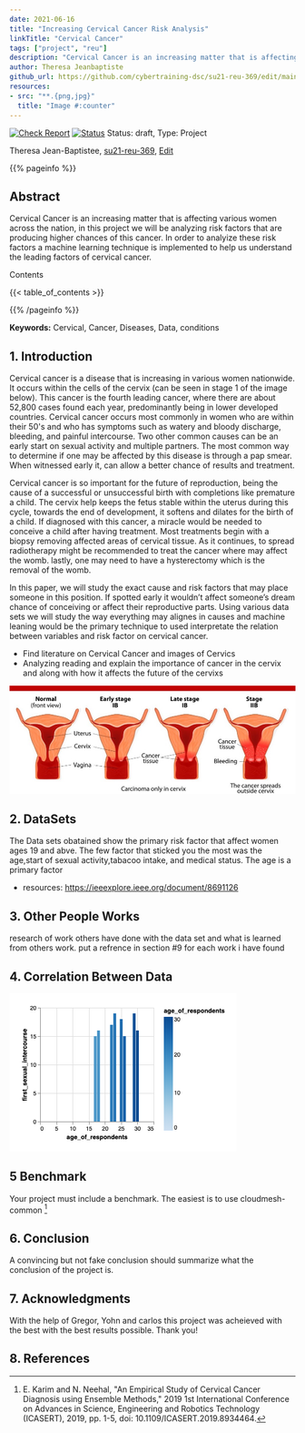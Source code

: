 ```yaml
---
date: 2021-06-16
title: "Increasing Cervical Cancer Risk Analysis"
linkTitle: "Cervical Cancer"
tags: ["project", "reu"]
description: "Cervical Cancer is an increasing matter that is affecting various women across the nation, in this project we will be analyzing risk factors that are producing higher chances of this cancer. In order to analyize these risk factors a machine learning technique is implemented to help us understand the leading factors of cervical cancer."
author: Theresa Jeanbaptiste
github_url: https://github.com/cybertraining-dsc/su21-reu-369/edit/main/project/index.md
resources:
- src: "**.{png,jpg}"
  title: "Image #:counter"
---
```


[![Check Report](https://github.com/cybertraining-dsc/su21-reu-369/workflows/Check%20Report/badge.svg)](https://github.com/cybertraining-dsc/su21-reu-369/actions)
[![Status](https://github.com/cybertraining-dsc/su21-reu-369/workflows/Status/badge.svg)](https://github.com/cybertraining-dsc/su21-reu-369/actions)
Status: draft, Type: Project


Theresa Jean-Baptistee, [su21-reu-369](https://github.com/cybertraining-dsc/su21-reu-369), [Edit](https://github.com/cybertraining-dsc/su21-reu-369/blob/main/project/index.md)

{{% pageinfo %}}

## Abstract

Cervical Cancer is an increasing matter that is affecting various women across the nation, in this project we will be analyzing risk factors that are producing higher chances of this cancer. In order to analyize these risk factors a machine learning technique is implemented to help us understand the leading factors of cervical cancer.

Contents

{{< table_of_contents >}}

{{% /pageinfo %}}

**Keywords:** Cervical, Cancer, Diseases, Data, conditions 

## 1. Introduction

Cervical cancer is a disease that is increasing in various women nationwide. It occurs within the cells of the cervix (can be seen in stage 1 of the image below). This cancer is the fourth leading cancer, where there are about 52,800 cases found each year, predominantly being in lower developed countries. Cervical cancer occurs most commonly in women who are within their 50's and who has symptoms such as watery and bloody discharge, bleeding, and painful intercourse. Two other common causes can be an early start on sexual activity and multiple partners. The most common way to determine if one may be affected by this disease is through a pap smear. When witnessed early it, can allow a better chance of results and treatment. 

Cervical cancer is so important for the future of reproduction, being the cause of a successful or unsuccessful birth with completions like premature a child. The 
cervix help keeps the fetus stable within the uterus during this cycle, towards the end of development, it softens and dilates for the birth of a child. If
diagnosed with this cancer, a  miracle would be needed to conceive a child after having treatment. Most treatments begin with a biopsy removing affected areas of
cervical tissue. As it continues, to spread radiotherapy might be recommended to treat the cancer where may affect the womb. lastly, one may need to have a
hysterectomy which is the removal of the womb.
 
In this paper, we will study the exact cause and risk factors that may place someone in this position. If spotted early it wouldn’t affect someone’s dream chance of conceiving or affect their reproductive parts. Using various data sets we will study the way everything may alignes in causes and machine leaning would be the primary technique to used interpretate the relation between variables and risk factor on cervical cancer.

- Find literature on Cervical Cancer and images of Cervics 
- Analyzing reading and explain the importance of cancer in the cervix and along with how it affects the future of 
the cervixs

![Figure 2](https://raw.githubusercontent.com/cybertraining-dsc/su21-reu-369/main/project/images/Cervical-Cancer-1024x624.jpg)


## 2. DataSets
The Data sets obatained show the primary risk factor that affect women ages 19 and abve. The few factor that sticked you the most was the age,start of sexual 
activity,tabacoo intake, and medical status. The age is a primary factor 

- resources: <https://ieeexplore.ieee.org/document/8691126>
 
## 3. Other People Works

research of work others have done with the data set and what is  learned from others work.
put a refrence in section #9 for each work i have found 

## 4. Correlation Between Data  

![Figure 1](https://raw.githubusercontent.com/cybertraining-dsc/su21-reu-369/main/project/images/download-2021-06-29T15-34-01-628Z.png)

## 5 Benchmark

Your project must include a benchmark. The easiest is to use cloudmesh-common [^2]
 
## 6. Conclusion

A convincing but not fake conclusion should summarize what the conclusion of the project is.

## 7. Acknowledgments

With the help of Gregor, Yohn and carlos this project was acheieved with the best with the best results possible. Thank you!

## 8. References

[^1]:  X. Deng, Y. Luo and C. Wang, "Analysis of Risk Factors for Cervical Cancer Based on Machine Learning Methods," 2018 5th IEEE International Conference on 
       Cloud Computing and Intelligence Systems (CCIS), 2018, pp. 631-635, doi: 10.1109/CCIS.2018.8691126.

[^2]:  E. Karim and N. Neehal, "An Empirical Study of Cervical Cancer Diagnosis using Ensemble Methods," 2019 1st International Conference on Advances in Science,
       Engineering and Robotics Technology (ICASERT), 2019, pp. 1-5, doi: 10.1109/ICASERT.2019.8934464.

[^4]:  D. Moldovan, "Cervical Cancer Diagnosis Using a Chicken Swarm Optimization Based Machine Learning Method," 2020 International Conference on e-Health and 
       Bioengineering (EHB), 2020, pp. 1-4, doi: 10.1109/EHB50910.2020.9280215.

[^4]:  Myers, K. M., Feltovich, H., Mazza, E., Vink, J., Bajka, M., Wapner, R. J., Hall, T. J., House, M. (2015, June 25). The mechanical role of the cervix 
       in pregnancy. Journal of biomechanics. <https://www.ncbi.nlm.nih.gov/pmc/articles/PMC4459908/>.

[^5]:  Fertility and cervical cancer. Fertility and cervical cancer, Cervical Cancer, Cancer Research UK. (2020, May 20) <https://www.cancerresearchuk.org/about/
       cancer/cervical-cancer/living-with/fertility>.
